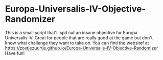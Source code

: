 # Europa-Universalis-IV-Objective-Randomizer

This is a small script that'll spit out an insane objective for Europa Universalis IV. Great for people that are really good at the game but don't know what challenge they want to take on.
You can find the websitef at https://zoetjezuurtje.github.io/Europa-Universalis-IV-Objective-Randomizer
Have fun!
